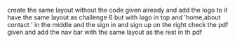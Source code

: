 create the same layout without the code given already and add the logo to it 
have the same layout as challenge 6 but with logo in top and 'home,about contact ' in the middle and the sign in and sign up on the right
check the pdf given and add the nav bar with the same layout as the rest in th pdf